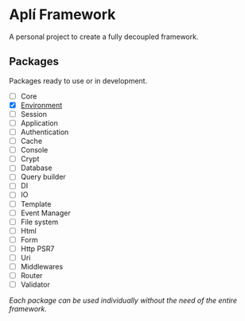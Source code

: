 # Aplí Framework

A personal project to create a fully decoupled framework.

## Packages

Packages ready to use or in development.

- [ ] Core
- [x] [Environment](https://github.com/dmandrade/apli-environment)
- [ ] Session
- [ ] Application
- [ ] Authentication
- [ ] Cache
- [ ] Console
- [ ] Crypt
- [ ] Database
- [ ] Query builder
- [ ] DI
- [ ] IO
- [ ] Template
- [ ] Event Manager
- [ ] File system
- [ ] Html
- [ ] Form
- [ ] Http PSR7
- [ ] Uri
- [ ] Middlewares
- [ ] Router
- [ ] Validator

*Each package can be used individually without the need of the entire framework.*